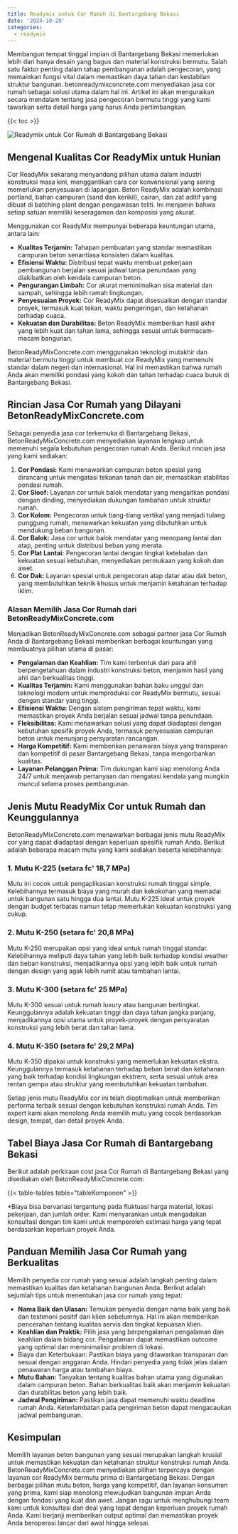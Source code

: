 ```yaml
---
title: Readymix untuk Cor Rumah di Bantargebang Bekasi
date: '2024-10-28'
categories:
  - readymix
---
```


Membangun tempat tinggal impian di Bantargebang Bekasi memerlukan lebih dari hanya desain yang bagus dan material konstruksi bermutu. Salah satu faktor penting dalam tahap pembangunan adalah pengecoran, yang memainkan fungsi vital dalam memastikan daya tahan dan kestabilan struktur bangunan. betonreadymixconcrete.com menyediakan jasa cor rumah sebagai solusi utama dalam hal ini. Artikel ini akan menguraikan secara mendalam tentang jasa pengecoran bermutu tinggi yang kami tawarkan serta detail harga yang harus Anda pertimbangkan.

{{< toc >}}

![Readymix untuk Cor Rumah di Bantargebang Bekasi](https://betoncor8.github.io/cor/harga-beton-readymix-concrete%20(24).png)

## Mengenal Kualitas Cor ReadyMix untuk Hunian

Cor ReadyMix sekarang menyandang pilihan utama dalam industri konstruksi masa kini, menggantikan cara cor konvensional yang sering memerlukan penyesuaian di lapangan. Beton ReadyMix adalah kombinasi portland, bahan campuran (sand dan kerikil), cairan, dan zat aditif yang dibuat di batching plant dengan pengawasan teliti. Ini menjamin bahwa setiap satuan memiliki keseragaman dan komposisi yang akurat.

Menggunakan cor ReadyMix mempunyai beberapa keuntungan utama, antara lain:

- **Kualitas Terjamin:** Tahapan pembuatan yang standar memastikan campuran beton senantiasa konsisten dalam kualitas.
- **Efisiensi Waktu:** Distribusi tepat waktu membuat pekerjaan pembangunan berjalan sesuai jadwal tanpa penundaan yang diakibatkan oleh kendala campuran beton.
- **Pengurangan Limbah:** Cor akurat meminimalkan sisa material dan sampah, sehingga lebih ramah lingkungan.
- **Penyesuaian Proyek:** Cor ReadyMix dapat disesuaikan dengan standar proyek, termasuk kuat tekan, waktu pengeringan, dan ketahanan terhadap cuaca.
- **Kekuatan dan Durabilitas:** Beton ReadyMix memberikan hasil akhir yang lebih kuat dan tahan lama, sehingga sesuai untuk bermacam-macam bangunan.

BetonReadyMixConcrete.com menggunakan teknologi mutakhir dan material bermutu tinggi untuk membuat cor ReadyMix yang memenuhi standar dalam negeri dan internasional. Hal ini memastikan bahwa rumah Anda akan memiliki pondasi yang kokoh dan tahan terhadap cuaca buruk di Bantargebang Bekasi.

## Rincian Jasa Cor Rumah yang Dilayani BetonReadyMixConcrete.com

Sebagai penyedia jasa cor terkemuka di Bantargebang Bekasi, BetonReadyMixConcrete.com menyediakan layanan lengkap untuk memenuhi segala kebutuhan pengecoran rumah Anda. Berikut rincian jasa yang kami sediakan:

1. **Cor Pondasi:** Kami menawarkan campuran beton spesial yang dirancang untuk mengatasi tekanan tanah dan air, memastikan stabilitas pondasi rumah.
2. **Cor Sloof:** Layanan cor untuk balok mendatar yang mengaitkan pondasi dengan dinding, menyediakan dukungan tambahan untuk struktur rumah.
3. **Cor Kolom:** Pengecoran untuk tiang-tiang vertikal yang menjadi tulang punggung rumah, menawarkan kekuatan yang dibutuhkan untuk mendukung beban bangunan.
4. **Cor Balok:** Jasa cor untuk balok mendatar yang menopang lantai dan atap, penting untuk distribusi beban yang merata.
5. **Cor Plat Lantai:** Pengecoran lantai dengan tingkat ketebalan dan kekuatan sesuai kebutuhan, menyediakan permukaan yang kokoh dan awet.
6. **Cor Dak:** Layanan spesial untuk pengecoran atap datar atau dak beton, yang membutuhkan teknik khusus untuk menjamin ketahanan terhadap iklim.

### Alasan Memilih Jasa Cor Rumah dari BetonReadyMixConcrete.com

Menjadikan BetonReadyMixConcrete.com sebagai partner jasa Cor Rumah Anda di Bantargebang Bekasi memberikan berbagai keuntungan yang membuatnya pilihan utama di pasar:

- **Pengalaman dan Keahlian:** Tim kami terbentuk dari para ahli berpengetahuan dalam industri konstruksi beton, menjamin hasil yang ahli dan berkualitas tinggi.
- **Kualitas Terjamin:** Kami menggunakan bahan baku unggul dan teknologi modern untuk memproduksi cor ReadyMix bermutu, sesuai dengan standar yang tinggi.
- **Efisiensi Waktu:** Dengan sistem pengiriman tepat waktu, kami memastikan proyek Anda berjalan sesuai jadwal tanpa penundaan.
- **Fleksibilitas:** Kami menawarkan solusi yang dapat diadaptasi dengan kebutuhan spesifik proyek Anda, termasuk penyesuaian campuran beton untuk menunjang persyaratan rancangan.
- **Harga Kompetitif:** Kami memberikan penawaran biaya yang transparan dan kompetitif di pasar Bantargebang Bekasi, tanpa mengorbankan kualitas.
- **Layanan Pelanggan Prima:** Tim dukungan kami siap menolong Anda 24/7 untuk menjawab pertanyaan dan mengatasi kendala yang mungkin muncul selama proses pembangunan.

## Jenis Mutu ReadyMix Cor untuk Rumah dan Keunggulannya

BetonReadyMixConcrete.com menawarkan berbagai jenis mutu ReadyMix cor yang dapat diadaptasi dengan keperluan spesifik rumah Anda. Berikut adalah beberapa macam mutu yang kami sediakan beserta kelebihannya:

### 1\. Mutu K-225 (setara fc' 18,7 MPa)

Mutu ini cocok untuk pengaplikasian konstruksi rumah tinggal simple. Kelebihannya termasuk biaya yang murah dan kekokohan yang memadai untuk bangunan satu hingga dua lantai. Mutu K-225 ideal untuk proyek dengan budget terbatas namun tetap memerlukan kekuatan konstruksi yang cukup.

### 2\. Mutu K-250 (setara fc' 20,8 MPa)

Mutu K-250 merupakan opsi yang ideal untuk rumah tinggal standar. Kelebihannya meliputi daya tahan yang lebih baik terhadap kondisi weather dan beban konstruksi, menjadikannya opsi yang lebih baik untuk rumah dengan design yang agak lebih rumit atau tambahan lantai.

### 3\. Mutu K-300 (setara fc' 25 MPa)

Mutu K-300 sesuai untuk rumah luxury atau bangunan bertingkat. Keunggulannya adalah kekuatan tinggi dan daya tahan jangka panjang, menjadikannya opsi utama untuk proyek-proyek dengan persyaratan konstruksi yang lebih berat dan tahan lama.

### 4\. Mutu K-350 (setara fc' 29,2 MPa)

Mutu K-350 dipakai untuk konstruksi yang memerlukan kekuatan ekstra. Keunggulannya termasuk ketahanan terhadap beban berat dan ketahanan yang baik terhadap kondisi lingkungan ekstrem, serta sesuai untuk area rentan gempa atau struktur yang membutuhkan kekuatan tambahan.

Setiap jenis mutu ReadyMix cor ini telah dioptimalkan untuk memberikan performa terbaik sesuai dengan kebutuhan konstruksi rumah Anda. Tim expert kami akan menolong Anda memilih mutu yang cocok berdasarkan design, tempat, dan detail proyek Anda.

## Tabel Biaya Jasa Cor Rumah di Bantargebang Bekasi

Berikut adalah perkiraan cost jasa Cor Rumah di Bantargebang Bekasi yang disediakan oleh BetonReadyMixConcrete.com:

{{< table-tables table="tableKomponen" >}}

\*Biaya bisa bervariasi tergantung pada fluktuasi harga material, lokasi pekerjaan, dan jumlah order. Kami menyarankan untuk mengadakan konsultasi dengan tim kami untuk memperoleh estimasi harga yang tepat berdasarkan keperluan proyek Anda.

## Panduan Memilih Jasa Cor Rumah yang Berkualitas

Memilih penyedia cor rumah yang sesuai adalah langkah penting dalam memastikan kualitas dan ketahanan bangunan Anda. Berikut adalah sejumlah tips untuk menentukan jasa cor rumah yang tepat:

- **Nama Baik dan Ulasan:** Temukan penyedia dengan nama baik yang baik dan testimoni positif dari klien sebelumnya. Hal ini akan memberikan pencerahan tentang kualitas servis dan tingkat kepuasan klien.
- **Keahlian dan Praktik:** Pilih jasa yang berpengalaman pengalaman dan keahlian dalam bidang cor. Pengalaman dapat memastikan outcome yang optimal dan meminimalisir problem di lokasi.
- Biaya dan Keterbukaan: Pastikan biaya yang ditawarkan transparan dan sesuai dengan anggaran Anda. Hindari penyedia yang tidak jelas dalam penawaran harga atau tambahan biaya.
- **Mutu Bahan:** Tanyakan tentang kualitas bahan utama yang digunakan dalam campuran beton. Bahan berkualitas baik akan menjamin kekuatan dan durabilitas beton yang lebih baik.
- **Jadwal Pengiriman:** Pastikan jasa dapat memenuhi waktu deadline rumah Anda. Keterlambatan pada pengiriman beton dapat mengacaukan jadwal pembangunan.

## Kesimpulan

Memilih layanan beton bangunan yang sesuai merupakan langkah krusial untuk memastikan kekuatan dan ketahanan struktur konstruksi rumah Anda. BetonReadyMixConcrete.com menyediakan pilihan terpercaya dengan layanan cor ReadyMix bermutu prima di Bantargebang Bekasi. Dengan berbagai pilihan mutu beton, harga yang kompetitif, dan layanan konsumen yang prima, kami siap menolong mewujudkan bangunan impian Anda dengan fondasi yang kuat dan awet. Jangan ragu untuk menghubungi team kami untuk konsultasi dan deal yang tepat dengan keperluan proyek rumah Anda. Kami berjanji memberikan output optimal dan memastikan proyek Anda beroperasi lancar dari awal hingga selesai.
